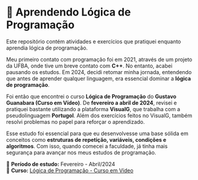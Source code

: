 # 📌 Aprendendo Lógica de Programação  

Este repositório contém atividades e exercícios que pratiquei enquanto aprendia lógica de programação.  

Meu primeiro contato com programação foi em 2021, através de um projeto da UFBA, onde tive um breve contato com **C++**. No entanto, acabei pausando os estudos. Em 2024, decidi retomar minha jornada, entendendo que antes de aprender qualquer linguagem, era essencial dominar a **lógica de programação**.  

Foi então que encontrei o curso **Lógica de Programação** do **Gustavo Guanabara (Curso em Vídeo)**. De **fevereiro a abril de 2024**, revisei e pratiquei bastante utilizando a plataforma **VisualG**, que trabalha com a pseudolinguagem **Portugol**. Além dos exercícios feitos no VisualG, também resolvi problemas no papel para reforçar o aprendizado.  

Esse estudo foi essencial para que eu desenvolvesse uma base sólida em conceitos como **estruturas de repetição, variáveis, condições e algoritmos**. Com isso, quando comecei a faculdade, já tinha mais segurança para avançar nos meus estudos de programação.  

📌 **Período de estudo:** Fevereiro - Abril/2024  
🎥 **Curso:** [Lógica de Programação - Curso em Vídeo](https://youtube.com/playlist?list=PLHz_AreHm4dmSj0MHol_aoNYCSGFqvfXV&si=qPJw4uRr05rdRTQK)  
